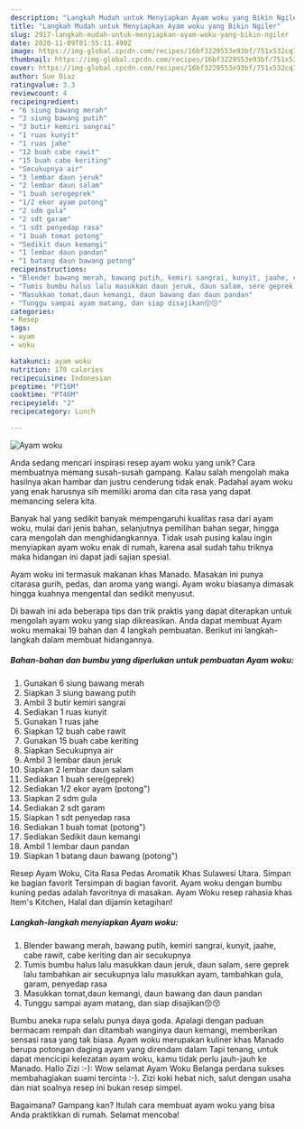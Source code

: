 ```yaml
---
description: "Langkah Mudah untuk Menyiapkan Ayam woku yang Bikin Ngiler"
title: "Langkah Mudah untuk Menyiapkan Ayam woku yang Bikin Ngiler"
slug: 2917-langkah-mudah-untuk-menyiapkan-ayam-woku-yang-bikin-ngiler
date: 2020-11-09T01:55:11.490Z
image: https://img-global.cpcdn.com/recipes/16bf3229553e93bf/751x532cq70/ayam-woku-foto-resep-utama.jpg
thumbnail: https://img-global.cpcdn.com/recipes/16bf3229553e93bf/751x532cq70/ayam-woku-foto-resep-utama.jpg
cover: https://img-global.cpcdn.com/recipes/16bf3229553e93bf/751x532cq70/ayam-woku-foto-resep-utama.jpg
author: Sue Diaz
ratingvalue: 3.3
reviewcount: 4
recipeingredient:
- "6 siung bawang merah"
- "3 siung bawang putih"
- "3 butir kemiri sangrai"
- "1 ruas kunyit"
- "1 ruas jahe"
- "12 buah cabe rawit"
- "15 buah cabe keriting"
- "Secukupnya air"
- "3 lembar daun jeruk"
- "2 lembar daun salam"
- "1 buah seregeprek"
- "1/2 ekor ayam potong"
- "2 sdm gula"
- "2 sdt garam"
- "1 sdt penyedap rasa"
- "1 buah tomat potong"
- "Sedikit daun kemangi"
- "1 lembar daun pandan"
- "1 batang daun bawang potong"
recipeinstructions:
- "Blender bawang merah, bawang putih, kemiri sangrai, kunyit, jaahe, cabe rawit, cabe keriting dan air secukupnya"
- "Tumis bumbu halus lalu masukkan daun jeruk, daun salam, sere geprek lalu tambahkan air secukupnya lalu masukkan ayam, tambahkan gula, garam, penyedap rasa"
- "Masukkan tomat,daun kemangi, daun bawang dan daun pandan"
- "Tunggu sampai ayam matang, dan siap disajikan😚😚"
categories:
- Resep
tags:
- ayam
- woku

katakunci: ayam woku 
nutrition: 170 calories
recipecuisine: Indonesian
preptime: "PT16M"
cooktime: "PT46M"
recipeyield: "2"
recipecategory: Lunch

---
```



![Ayam woku](https://img-global.cpcdn.com/recipes/16bf3229553e93bf/751x532cq70/ayam-woku-foto-resep-utama.jpg)

Anda sedang mencari inspirasi resep ayam woku yang unik? Cara membuatnya memang susah-susah gampang. Kalau salah mengolah maka hasilnya akan hambar dan justru cenderung tidak enak. Padahal ayam woku yang enak harusnya sih memiliki aroma dan cita rasa yang dapat memancing selera kita.

Banyak hal yang sedikit banyak mempengaruhi kualitas rasa dari ayam woku, mulai dari jenis bahan, selanjutnya pemilihan bahan segar, hingga cara mengolah dan menghidangkannya. Tidak usah pusing kalau ingin menyiapkan ayam woku enak di rumah, karena asal sudah tahu triknya maka hidangan ini dapat jadi sajian spesial.

Ayam woku ini termasuk makanan khas Manado. Masakan ini punya citarasa gurih, pedas, dan aroma yang wangi. Ayam woku biasanya dimasak hingga kuahnya mengental dan sedikit menyusut.


Di bawah ini ada beberapa tips dan trik praktis yang dapat diterapkan untuk mengolah ayam woku yang siap dikreasikan. Anda dapat membuat Ayam woku memakai 19 bahan dan 4 langkah pembuatan. Berikut ini langkah-langkah dalam membuat hidangannya.

<!--inarticleads1-->

##### Bahan-bahan dan bumbu yang diperlukan untuk pembuatan Ayam woku:

1. Gunakan 6 siung bawang merah
1. Siapkan 3 siung bawang putih
1. Ambil 3 butir kemiri sangrai
1. Sediakan 1 ruas kunyit
1. Gunakan 1 ruas jahe
1. Siapkan 12 buah cabe rawit
1. Gunakan 15 buah cabe keriting
1. Siapkan Secukupnya air
1. Ambil 3 lembar daun jeruk
1. Siapkan 2 lembar daun salam
1. Sediakan 1 buah sere(geprek)
1. Sediakan 1/2 ekor ayam (potong&#34;)
1. Siapkan 2 sdm gula
1. Sediakan 2 sdt garam
1. Siapkan 1 sdt penyedap rasa
1. Sediakan 1 buah tomat (potong&#34;)
1. Sediakan Sedikit daun kemangi
1. Ambil 1 lembar daun pandan
1. Siapkan 1 batang daun bawang (potong&#34;)


Resep Ayam Woku, Cita Rasa Pedas Aromatik Khas Sulawesi Utara. Simpan ke bagian favorit Tersimpan di bagian favorit. Ayam woku dengan bumbu kuning pedas adalah favoritnya di masakan. Ayam Woku resep rahasia khas Item&#39;s Kitchen, Halal dan dijamin ketagihan! 

<!--inarticleads2-->

##### Langkah-langkah menyiapkan Ayam woku:

1. Blender bawang merah, bawang putih, kemiri sangrai, kunyit, jaahe, cabe rawit, cabe keriting dan air secukupnya
1. Tumis bumbu halus lalu masukkan daun jeruk, daun salam, sere geprek lalu tambahkan air secukupnya lalu masukkan ayam, tambahkan gula, garam, penyedap rasa
1. Masukkan tomat,daun kemangi, daun bawang dan daun pandan
1. Tunggu sampai ayam matang, dan siap disajikan😚😚


Bumbu aneka rupa selalu punya daya goda. Apalagi dengan paduan bermacam rempah dan ditambah wanginya daun kemangi, memberikan sensasi rasa yang tak biasa. Ayam woku merupakan kuliner khas Manado berupa potongan daging ayam yang direndam dalam Tapi tenang, untuk dapat mencicipi kelezatan ayam woku, kamu tidak perlu jauh-jauh ke Manado. Hallo Zizi :-): Wow selamat Ayam Woku Belanga perdana sukses membahagiakan suami tercinta :-). Zizi koki hebat nich, salut dengan usaha dan niat soalnya resep ini bukan resep simpel. 

Bagaimana? Gampang kan? Itulah cara membuat ayam woku yang bisa Anda praktikkan di rumah. Selamat mencoba!
